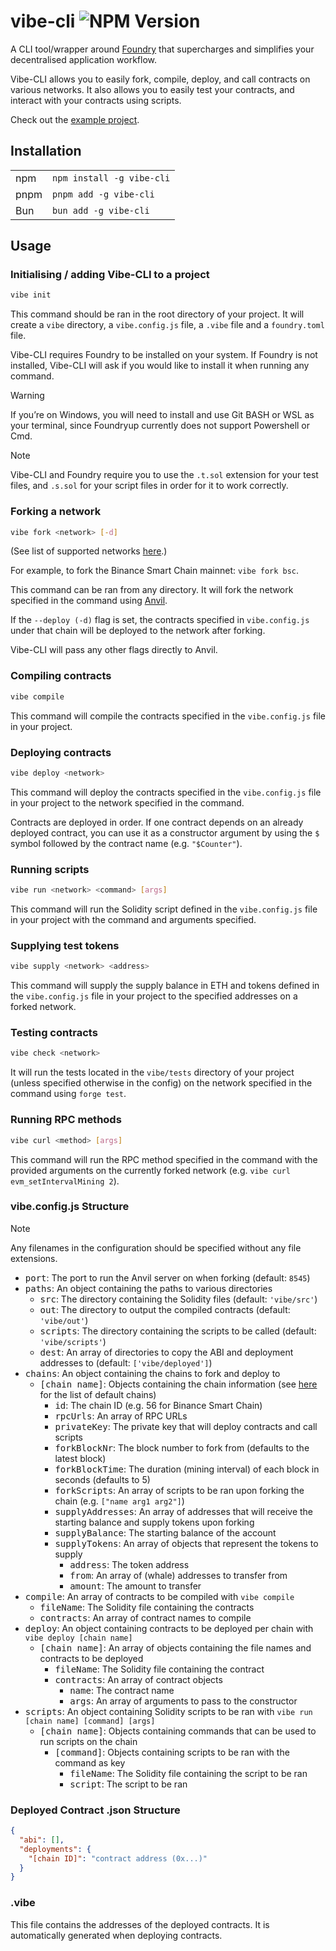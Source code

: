 # vibe-cli ![NPM Version](https://img.shields.io/npm/v/vibe-cli)

A CLI tool/wrapper around [Foundry](https://book.getfoundry.sh/) that supercharges and simplifies your decentralised application workflow.

Vibe-CLI allows you to easily fork, compile, deploy, and call contracts on various networks. It also allows you to easily test your contracts, and interact with your contracts using scripts.

Check out the [example project](https://github.com/GreenWojak/vibe-cli-example).

## Installation

<table>
  <tr>
    <td>npm</td>
    <td><code>npm install -g vibe-cli</code></td>
  </tr>
  <tr>
    <td>pnpm</td>
    <td><code>pnpm add -g vibe-cli</code></td>
  </tr>
  <tr>
    <td>Bun</td>
    <td><code>bun add -g vibe-cli</code></td>
  </tr>
</table>

## Usage

### Initialising / adding Vibe-CLI to a project

```bash
vibe init
```

This command should be ran in the root directory of your project. It will create a `vibe` directory, a `vibe.config.js` file, a `.vibe` file and a `foundry.toml` file.

Vibe-CLI requires Foundry to be installed on your system. If Foundry is not installed, Vibe-CLI will ask if you would like to install it when running any command.

> [!WARNING]
> If you’re on Windows, you will need to install and use Git BASH or WSL as your terminal, since Foundryup currently does not support Powershell or Cmd.

> [!NOTE]
> Vibe-CLI and Foundry require you to use the `.t.sol` extension for your test files, and `.s.sol` for your script files in order for it to work correctly.

### Forking a network

```bash
vibe fork <network> [-d]
```

(See list of supported networks [here](https://wagmi.sh/core/api/chains).)

For example, to fork the Binance Smart Chain mainnet: `vibe fork bsc`. 

This command can be ran from any directory. It will fork the network specified in the command using [Anvil](https://book.getfoundry.sh/anvil/).

If the `--deploy (-d)` flag is set, the contracts specified in `vibe.config.js` under that chain will be deployed to the network after forking.

Vibe-CLI will pass any other flags directly to Anvil.

### Compiling contracts

```bash
vibe compile
```

This command will compile the contracts specified in the `vibe.config.js` file in your project.

### Deploying contracts

```bash
vibe deploy <network>
```

This command will deploy the contracts specified in the `vibe.config.js` file in your project to the network specified in the command.

Contracts are deployed in order. If one contract depends on an already deployed contract, you can use it as a constructor argument by using the `$` symbol followed by the contract name (e.g. `"$Counter"`).

### Running scripts

```bash
vibe run <network> <command> [args]
```

This command will run the Solidity script defined in the `vibe.config.js` file in your project with the command and arguments specified.

### Supplying test tokens

```bash
vibe supply <network> <address>
```

This command will supply the supply balance in ETH and tokens defined in the `vibe.config.js` file in your project to the specified addresses on a forked network.

### Testing contracts

```bash
vibe check <network>
```

It will run the tests located in the `vibe/tests` directory of your project (unless specified otherwise in the config) on the network specified in the command using `forge test`.

### Running RPC methods

```bash
vibe curl <method> [args]
```

This command will run the RPC method specified in the command with the provided arguments on the currently forked network (e.g. `vibe curl evm_setIntervalMining 2`).

### vibe.config.js Structure

> [!NOTE]
> Any filenames in the configuration should be specified without any file extensions.

- <kbd>port</kbd>: The port to run the Anvil server on when forking (default: `8545`)
- <kbd>paths</kbd>: An object containing the paths to various directories
  - <kbd>src</kbd>: The directory containing the Solidity files (default: `'vibe/src'`)
  - <kbd>out</kbd>: The directory to output the compiled contracts (default: `'vibe/out'`)
  - <kbd>scripts</kbd>: The directory containing the scripts to be called (default: `'vibe/scripts'`)
  - <kbd>dest</kbd>: An array of directories to copy the ABI and deployment addresses to (default: `['vibe/deployed']`)
- <kbd>chains</kbd>: An object containing the chains to fork and deploy to
  - <kbd>[chain name]</kbd>: Objects containing the chain information (see [here](https://wagmi.sh/core/api/chains) for the list of default chains)
    - <kbd>id</kbd>: The chain ID (e.g. 56 for Binance Smart Chain)
    - <kbd>rpcUrls</kbd>: An array of RPC URLs
    - <kbd>privateKey</kbd>: The private key that will deploy contracts and call scripts
    - <kbd>forkBlockNr</kbd>: The block number to fork from (defaults to the latest block)
    - <kbd>forkBlockTime</kbd>: The duration (mining interval) of each block in seconds (defaults to 5)
    - <kbd>forkScripts</kbd>: An array of scripts to be ran upon forking the chain (e.g. `["name arg1 arg2"]`)
    - <kbd>supplyAddresses</kbd>: An array of addresses that will receive the starting balance and supply tokens upon forking
    - <kbd>supplyBalance</kbd>: The starting balance of the account
    - <kbd>supplyTokens</kbd>: An array of objects that represent the tokens to supply
      - <kbd>address</kbd>: The token address
      - <kbd>from</kbd>: An array of (whale) addresses to transfer from
      - <kbd>amount</kbd>: The amount to transfer
- <kbd>compile</kbd>: An array of contracts to be compiled with `vibe compile`
  - <kbd>fileName</kbd>: The Solidity file containing the contracts
  - <kbd>contracts</kbd>: An array of contract names to compile
- <kbd>deploy</kbd>: An object containing contracts to be deployed per chain with `vibe deploy [chain name]`
  - <kbd>[chain name]</kbd>: An array of objects containing the file names and contracts to be deployed
    - <kbd>fileName</kbd>: The Solidity file containing the contract
    - <kbd>contracts</kbd>: An array of contract objects
      - <kbd>name</kbd>: The contract name
      - <kbd>args</kbd>: An array of arguments to pass to the constructor
- <kbd>scripts</kbd>: An object containing Solidity scripts to be ran with `vibe run [chain name] [command] [args]`
  - <kbd>[chain name]</kbd>: Objects containing commands that can be used to run scripts on the chain
    - <kbd>[command]</kbd>: Objects containing scripts to be ran with the command as key
      - <kbd>fileName</kbd>: The Solidity file containing the script to be ran
      - <kbd>script</kbd>: The script to be ran

### Deployed Contract .json Structure

```json
{
  "abi": [],
  "deployments": {
    "[chain ID]": "contract address (0x...)"
  }
}
```

### .vibe

This file contains the addresses of the deployed contracts. It is automatically generated when deploying contracts.
